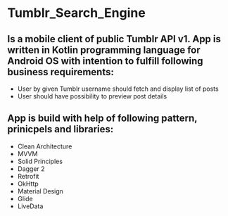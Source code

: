 # Tumblr_Search_Engine

## Is a mobile client of public Tumblr API v1. App is written in Kotlin programming language for Android OS with intention to fulfill following business requirements:

- User by given Tumblr username should fetch and display list of posts
- User should have possibility to preview post details

## App is build with help of following pattern, prinicpels and libraries:

- Clean Architecture
- MVVM
- Solid Principles
- Dagger 2
- Retrofit
- OkHttp
- Material Design
- Glide
- LiveData
